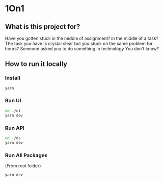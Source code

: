 # 1On1

## What is this project for?

Have you gotten stuck in the middle of assignment? in the middle of a task?
The task you have is crystal clear but you stuck on the same problem for hours?
Someone asked you to do something in technology You don't know?

## How to run it locally

### Install

```bash
yarn
```

### Run UI

```bash
cd ./ui
yarn dev
```

### Run API

```bash
cd ./ds
yarn dev
```

### Run All Packages

(From root folder)

```bash
yarn dev
```
